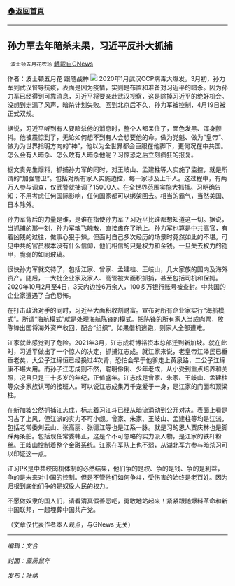 ###  [:house:返回首頁](https://github.com/ourhimalayas/txt)
---


## 孙力军去年暗杀未果，习近平反扑大抓捕
` 波士顿五月花农场` [轉載自GNews](https://gnews.org/zh-hans/1608717/)

作者：波士顿五月花 跟随战神
![](https://assets.gnews.org/wp-content/uploads/2021/10/20211021-3.jpg)
2020年1月武汉CCP病毒大爆发。3月初，孙力军到武汉督导抗疫，表面是因为疫情，实则是布置和准备对习近平的暗杀。因为孙力军已经得到可靠消息，习近平将要亲赴武汉视察，这是除掉习近平的绝好机会。没想到走漏了风声，暗杀计划失败。回到北京后不久，孙力军被控制，4月19日被正式双规。

据说，习近平听到有人要暗杀他的消息时，整个人都呆住了，面色发黑、浑身颤抖。他被震惊到了，无论如何想不到有人会想要他的命。做为党魁、做为“皇帝”、做为为世界指明方向的“神”，他以为全世界都会臣服在他脚下，更何况在中共国。怎么会有人暗杀、怎么敢有人暗杀他呢？习惊恐之后立刻疯狂的报复。

据文贵先生爆料，抓捕孙力军的同时，对王岐山、孟建柱等人实施了监控，就是所谓的“加强警卫”。包括对所有家人实施边控，每一家涉及上千人。这过程中，有两万人参与调查，仅武警就抽调了15000人。在全世界范围实施大抓捕。习明确告知：不用考虑任何国际影响，任何国家都可以绑架回去。相当的霸气，当然美国、日本除外。

孙力军背后的力量是谁，是谁在指使孙力军？习近平比谁都想知道这一切。据说，当抓捕的那一刻，孙力军魂飞魄散，直接瘫在了地上。孙力军也算是中共高官，有着凶残的过往，做事心狠手辣。但面对自己多次经历的场景时竟然如此的不堪。可见中共的官员根本没有什么信仰，他们相信的只是权力和金钱。一旦失去权力的铠甲，脆弱的如同玻璃。

很快孙力军就交待了，包括江家、曾家、孟建柱、王岐山，几大家族的国内及海外资产。随后，一大批企业家及家人、高管被大面积抓捕，甚至包括司机和保姆。2020年10月2月至4日，3天内边控6万余人，100多万银行账号被查封。中共国的企业家遭遇了白色恐怖。

在打击政治对手的同时，习近平大面积收割财富。宣布对所有企业家实行“海航模式”。所谓“海航模式”就是处理海航陈锋的模式。把陈锋的所有家人当成肉票，放陈锋出国将海外资产收回，配合“组织”。如果借机逃跑，则家人全部遭难。

江家就此感觉到了危险。2021年3月，江志成将博裕资本总部迁到新加坡。就在此时，习近平做出了一个惊人的决定，抓捕江志成。就江家来说，老皇帝江泽民已垂垂老矣，大公子江绵恒已经换过4次肾，恐怕会早于他爹走上黄泉路，二公子江绵康不堪大用。而孙子江志成则不然，聪明伶俐、少年老成，从小受到重点培养和关照，况且只是三十多岁的年纪，正值盛年。江志成是曾家、朱家、王岐山、孟建柱等众多家族认可的接班人。可以说江志成集万千宠爱于一身，是江家的门面和顶梁柱。

在新加坡公然抓捕江志成，标志着习江斗已经从暗流涌动到公开对决。表面上看是习占了上风，但江派的实力不可小觑。曾家、朱家、王岐山、孟建柱等均是江派，包括老常委刘云山、张高丽、张德江等也是江系一脉。就是习的恩人贾庆林也是脚踩两条船。包括现任常委韩正，这是个不可忽略的实力派人物，是江家的铁杆粉丝。王岐山控制着整个金融系统。江家在军队上也不弱，从湖北军方参与暗杀习可以印证这一点。

江习PK是中共绞肉机体制的必然结果，他们争的是权、争的是钱、争的是利益，争的是未来对中国的控制。但是不管他们如何争斗，受伤害的始终是老百姓。因为归根到底他们争的是奴役人民的权力。

不愿做奴隶的国人们，请看清真假善恶吧，勇敢地站起来！紧紧跟随爆料革命和新中国联邦，一起埋葬中国共产党。

（文章仅代表作者本人观点，与GNews 无关）

* * *

*编辑：文合*

*封面：霹雳鼠年*

*发布：吐纳*
